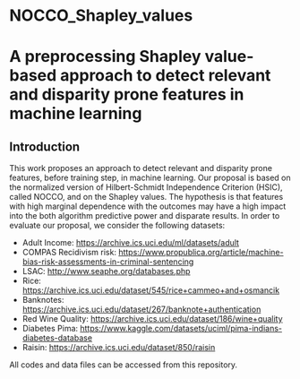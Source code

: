 # NOCCO_Shapley_values

# A preprocessing Shapley value-based approach to detect relevant and disparity prone features in machine learning

## Introduction

This work proposes an approach to detect relevant and disparity prone features, before training step, in machine learning. Our proposal is based on the normalized version of Hilbert-Schmidt Independence Criterion (HSIC), called NOCCO, and on the Shapley values. The hypothesis is that features with high marginal dependence with the outcomes may have a high impact into the both algorithm predictive power and disparate results. In order to evaluate our proposal, we consider the following datasets:

- Adult Income: https://archive.ics.uci.edu/ml/datasets/adult
- COMPAS Recidivism risk: https://www.propublica.org/article/machine-bias-risk-assessments-in-criminal-sentencing
- LSAC: http://www.seaphe.org/databases.php
- Rice: https://archive.ics.uci.edu/dataset/545/rice+cammeo+and+osmancik
- Banknotes: https://archive.ics.uci.edu/dataset/267/banknote+authentication
- Red Wine Quality: https://archive.ics.uci.edu/dataset/186/wine+quality
- Diabetes Pima: https://www.kaggle.com/datasets/uciml/pima-indians-diabetes-database
- Raisin: https://archive.ics.uci.edu/dataset/850/raisin

All codes and data files can be accessed from this repository.
